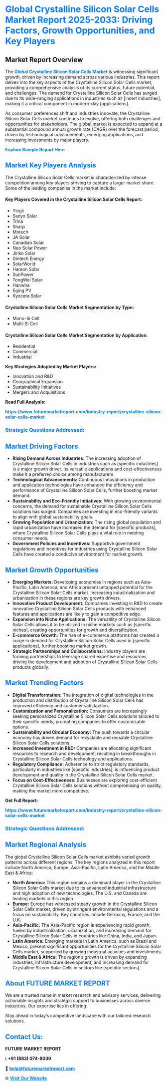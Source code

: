 <h1 style="color: #007BFF;">Global Crystalline Silicon Solar Cells Market Report 2025-2033: Driving Factors, Growth Opportunities, and Key Players</h1>

<section id="overview">
<h2>Market Report Overview</h2>
<p>The <a href="https://www.futuremarketreport.com/industry-report/crystalline-silicon-solar-cells-market" style="color: #007BFF; text-decoration: none;"><strong>Global Crystalline Silicon Solar Cells Market</strong></a> is witnessing significant growth, driven by increasing demand across various industries. This report delves into the key aspects of the Crystalline Silicon Solar Cells market, providing a comprehensive analysis of its current status, future potential, and challenges. The demand for Crystalline Silicon Solar Cells has surged due to its wide-ranging applications in industries such as [insert industries], making it a critical component in modern-day [applications].</p>
<p>As consumer preferences shift and industries innovate, the Crystalline Silicon Solar Cells market continues to evolve, offering both challenges and opportunities for stakeholders. The global market is expected to expand at a substantial compound annual growth rate (CAGR) over the forecast period, driven by technological advancements, emerging applications, and increasing investments by major players.</p>
</section>

<section id="overview">
<p><a href="https://www.futuremarketreport.com/request-sample/reportId=82087" style="color: #007BFF; text-decoration: none;"><strong>Explore Sample Report Here</strong></a></p>
</section>

<section id="key-players">
<h2 style="color: #007BFF;">Market Key Players Analysis</h2>
<p>The Crystalline Silicon Solar Cells market is characterized by intense competition among key players striving to capture a larger market share. Some of the leading companies in the market include:</p>
<h4>Key Players Covered in the Crystalline Silicon Solar Cells Report:</h4>
<ul><li>Yingli</li><li>Sanyo Solar</li><li>Trina</li><li>Sharp</li><li>Motech</li><li>JA Solar</li><li>Canadian Solar</li><li>Neo Solar Power</li><li>Jinko Solar</li><li>Gintech Energy</li><li>SolarWorld</li><li>Hareon Solar</li><li>SunPower</li><li>TongWei Solar</li><li>Hanwha</li><li>Eging PV</li><li>Kyocera Solar</li></ul>
<h4>Crystalline Silicon Solar Cells Market Segmentation by Type:</h4>
<ul><li>Mono-Si Cell</li><li>Multi-Si Cell</li></ul>

<h4>Crystalline Silicon Solar Cells Market Segmentation by Application:</h4>
<ul><li>Residential</li><li>Commercial</li><li>Industrial</li></ul>
<p><strong>Key Strategies Adopted by Market Players:</strong></p>
<ul>
<li>Innovation and R&D</li>
<li>Geographical Expansion</li>
<li>Sustainability Initiatives</li>
<li>Mergers and Acquisitions</li>
</ul>
</section>

<section>
<p><strong>Read Full Analysis: </strong></p><a href="https://www.futuremarketreport.com/industry-report/crystalline-silicon-solar-cells-market" style="color: #007BFF; text-decoration: none;"><strong>https://www.futuremarketreport.com/industry-report/crystalline-silicon-solar-cells-market</strong></a>
<h3 style="color: #007BFF;">Strategic Questions Addressed:</h3>
</section>

<section id="driving-factors">
<h2 style="color: #007BFF;">Market Driving Factors</h2>
<ul>
<li><strong>Rising Demand Across Industries:</strong> The increasing adoption of Crystalline Silicon Solar Cells in industries such as [specific industries] is a major growth driver. Its versatile applications and cost-effectiveness make it a preferred choice among manufacturers.</li>
<li><strong>Technological Advancements:</strong> Continuous innovations in production and application technologies have enhanced the efficiency and performance of Crystalline Silicon Solar Cells, further boosting market demand.</li>
<li><strong>Sustainability and Eco-Friendly Initiatives:</strong> With growing environmental concerns, the demand for sustainable Crystalline Silicon Solar Cells solutions has surged. Companies are investing in eco-friendly variants to align with global sustainability goals.</li>
<li><strong>Growing Population and Urbanization:</strong> The rising global population and rapid urbanization have increased the demand for [specific products], where Crystalline Silicon Solar Cells plays a vital role in meeting consumer needs.</li>
<li><strong>Government Policies and Incentives:</strong> Supportive government regulations and incentives for industries using Crystalline Silicon Solar Cells have created a conducive environment for market growth.</li>
</ul>
</section>

<section id="growth-opportunities">
<h2 style="color: #007BFF;">Market Growth Opportunities</h2>
<ul>
<li><strong>Emerging Markets:</strong> Developing economies in regions such as Asia-Pacific, Latin America, and Africa present untapped potential for the Crystalline Silicon Solar Cells market. Increasing industrialization and urbanization in these regions are key growth drivers.</li>
<li><strong>Innovative Product Development:</strong> Companies investing in R&D to create innovative Crystalline Silicon Solar Cells products with enhanced features and applications are likely to gain a competitive edge.</li>
<li><strong>Expansion into Niche Applications:</strong> The versatility of Crystalline Silicon Solar Cells allows it to be utilized in niche markets such as [specific niches], creating opportunities for growth and diversification.</li>
<li><strong>E-commerce Growth:</strong> The rise of e-commerce platforms has created a surge in demand for Crystalline Silicon Solar Cells used in [specific applications], further boosting market growth.</li>
<li><strong>Strategic Partnerships and Collaborations:</strong> Industry players are forming partnerships to leverage shared expertise and resources, driving the development and adoption of Crystalline Silicon Solar Cells products globally.</li>
</ul>
</section>

<section id="trending-factors">
<h2 style="color: #007BFF;">Market Trending Factors</h2>
<ul>
<li><strong>Digital Transformation:</strong> The integration of digital technologies in the production and distribution of Crystalline Silicon Solar Cells has improved efficiency and customer satisfaction.</li>
<li><strong>Customization and Personalization:</strong> Consumers are increasingly seeking personalized Crystalline Silicon Solar Cells solutions tailored to their specific needs, prompting companies to offer customizable options.</li>
<li><strong>Sustainability and Circular Economy:</strong> The push towards a circular economy has driven demand for recyclable and reusable Crystalline Silicon Solar Cells solutions.</li>
<li><strong>Increased Investment in R&D:</strong> Companies are allocating significant resources to research and development, resulting in breakthroughs in Crystalline Silicon Solar Cells technology and applications.</li>
<li><strong>Regulatory Compliance:</strong> Adherence to strict regulatory standards, particularly in industries like [specific industries], is influencing product development and quality in the Crystalline Silicon Solar Cells market.</li>
<li><strong>Focus on Cost-Effectiveness:</strong> Businesses are exploring cost-efficient Crystalline Silicon Solar Cells solutions without compromising on quality, making the market more competitive.</li>
</ul>
</section>

<section>
<p><strong>Get Full Report: </strong></p><a href="https://www.futuremarketreport.com/industry-report/crystalline-silicon-solar-cells-market" style="color: #007BFF; text-decoration: none;"><strong>https://www.futuremarketreport.com/industry-report/crystalline-silicon-solar-cells-market</strong></a>
<h3 style="color: #007BFF;">Strategic Questions Addressed:</h3>
</section>


<section id="regional-analysis">
<h2 style="color: #007BFF;">Market Regional Analysis</h2>
<p>The global Crystalline Silicon Solar Cells market exhibits varied growth patterns across different regions. The key regions analyzed in this report include North America, Europe, Asia-Pacific, Latin America, and the Middle East & Africa:</p>
<ul>
<li><strong>North America:</strong> This region remains a dominant player in the Crystalline Silicon Solar Cells market due to its advanced industrial infrastructure and high adoption of new technologies. The U.S. and Canada are leading markets in this region.</li>
<li><strong>Europe:</strong> Europe has witnessed steady growth in the Crystalline Silicon Solar Cells market, driven by stringent environmental regulations and a focus on sustainability. Key countries include Germany, France, and the U.K.</li>
<li><strong>Asia-Pacific:</strong> The Asia-Pacific region is experiencing rapid growth, fueled by industrialization, urbanization, and increasing demand for Crystalline Silicon Solar Cells in countries like China, India, and Japan.</li>
<li><strong>Latin America:</strong> Emerging markets in Latin America, such as Brazil and Mexico, present significant opportunities for the Crystalline Silicon Solar Cells market, supported by growing industrial activities and investments.</li>
<li><strong>Middle East & Africa:</strong> The region’s growth is driven by expanding industries, infrastructure development, and increasing demand for Crystalline Silicon Solar Cells in sectors like [specific sectors].</li>
</ul>
</section>

<footer>
<h2 style="color: #007BFF;">About FUTURE MARKET REPORT</h2>
<p>We are a trusted name in market research and advisory services, delivering actionable insights and strategic support to businesses across diverse industries. Our expertise lies in offering:</p>

<p>Stay ahead in today’s competitive landscape with our tailored research solutions.</p>

<h2 style="color: #007BFF;">Contact Us:</h2>
<p><strong>FUTURE MARKET REPORT</strong></p>
<p>📞 <strong>+91 (883) 074-8030</strong></p>
<p>📧 <strong><a href="mailto:help@futuremarketreport.com" style="color: #007BFF;">help@futuremarketreport.com</a></strong></p>
<p>🌐 <strong><a href="https://www.futuremarketreport.com/" style="color: #007BFF;">Visit Our Website</a></strong></p>
</footer>